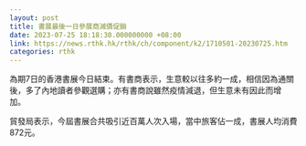 ```yaml
---
layout: post
title: 書展最後一日參展商減價促銷
date: 2023-07-25 18:18:30.000000000 +08:00
link: https://news.rthk.hk/rthk/ch/component/k2/1710501-20230725.htm
categories: rthk
---
```


為期7日的香港書展今日結束。有書商表示，生意較以往多約一成，相信因為通關後，多了內地讀者參觀選購；亦有書商說雖然疫情減退，但生意未有因此而增加。 

貿發局表示，今屆書展合共吸引近百萬人次入場，當中旅客佔一成，書展人均消費872元。

